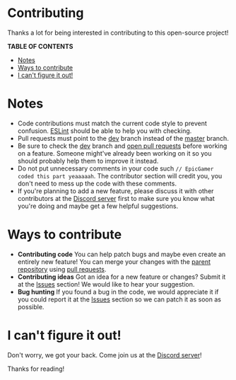 # Contributing
Thanks a lot for being interested in contributing to this open-source project!

**TABLE OF CONTENTS**
- [Notes](#notes)
- [Ways to contribute](#ways-to-contribute)
- [I can't figure it out!](#i-cant-figure-it-out)

# Notes
- Code contributions must match the current code style to prevent confusion. [ESLint](https://eslint.org/) should be able to help you with checking.
- Pull requests must point to the [dev](https://github.com/CorruptX/beycord/tree/dev) branch instead of the [master](https://github.com/CorruptX/beycord/tree/master) branch.
- Be sure to check the [dev](https://github.com/CorruptX/beycord/tree/dev) branch and [open pull requests](https://github.com/CorruptX/beycord/pulls?q=is%3Apr+is%3Aopen+) before working on a feature. Someone might've already been working on it so you should probably help them to improve it instead.
- Do not put unnecessary comments in your code such `// EpicGamer coded this part yeaaaaah`. The contributor section will credit you, you don't need to mess up the code with these comments.
- If you're planning to add a new feature, please discuss it with other contributors at the [Discord server](https://discord.gg/ZvQ6F6QSUB) first to make sure you know what you're doing and maybe get a few helpful suggestions.

# Ways to contribute
- **Contributing code** You can help patch bugs and maybe even create an entirely new feature! You can merge your changes with the [parent repository](https://github.com/CorruptX/beycord) using [pull requests](https://github.com/CorruptX/beycord/compare).
- **Contributing ideas** Got an idea for a new feature or changes? Submit it at the [Issues](https://github.com/CorruptX/beycord/issues/new) section! We would like to hear your suggestion.
- **Bug hunting** If you found a bug in the code, we would appreciate it if you could report it at the [Issues](https://github.com/CorruptX/beycord/issues/new) section so we can patch it as soon as possible.

# I can't figure it out!
Don't worry, we got your back. Come join us at the [Discord server](https://discord.gg/ZvQ6F6QSUB)!
  
  
  
Thanks for reading!

